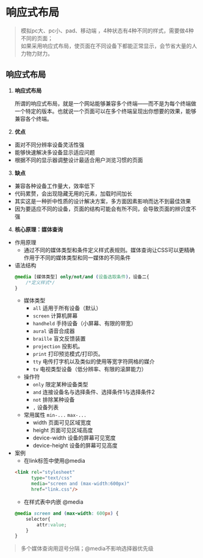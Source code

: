 # 响应式布局
>模拟pc大、pc小、pad、移动端 ，4种状态有4种不同的样式，需要做4种不同的页面；<br>
如果采用响应式布局，使页面在不同设备下都能正常显示，会节省大量的人力物力财力。

## 响应式布局
1. **响应式布局**

    所谓的响应式布局，就是一个网站能够兼容多个终端——而不是为每个终端做一个特定的版本。也就说一个页面可以在多个终端呈现出你想要的效果，能够兼容各个终端。
2. **优点**
  - 面对不同分辨率设备灵活性强
  - 能够快速解决多设备显示适应问题
  - 根据不同的显示器调整设计最适合用户浏览习惯的页面
3. **缺点**
  - 兼容各种设备工作量大，效率低下
  - 代码累赘，会出现隐藏无用的元素，加载时间加长
  - 其实这是一种折中性质的设计解决方案，多方面因素影响而达不到最佳效果
  - 因为要适应不同的设备，页面的结构可能会有所不同，会导致页面的辨识度不强
4. **核心原理：媒体查询**
  - 作用原理
      - 通过不同的媒体类型和条件定义样式表规则。媒体查询让CSS可以更精确作用于不同的媒体类型和同一媒体的不同条件
  - 语法结构
      ```css
      @media [媒体类型] only/not/and (设备选取条件)，设备二{
          /*定义样式*/
      }
      ```
      - 媒体类型
          - `all` 适用于所有设备（默认）
          - `screen`	计算机屏幕
          - `handheld`	手持设备（小屏幕、有限的带宽）
          - `aural` 语音合成器
          - `braille`	盲文反馈装置
          - `projection`	投影机。
          - `print`	打印预览模式/打印页。
          - `tty`	电传打字机以及类似的使用等宽字符网格的媒介
          - `tv`	电视类型设备（低分辨率、有限的滚屏能力）
      - 操作符
          - `only`    限定某种设备类型
          - `and` 连接设备名与选择条件、选择条件1与选择条件2
          - `not` 排除某种设备
          - `,` 设备列表
      - 常用属性 `min-...` `max-...`
          - width 页面可见区域宽度
          - height 页面可见区域高度
          - device-width 设备的屏幕可见宽度
          - device-height 设备的屏幕可见高度
  - 案例
      - 在link标签中使用@media
      ```html
      <link rel="stylesheet"
            type="text/css"
            media="screen and (max-width:600px)"
            href="link.css"/>
      ```
      - 在样式表中内嵌 @media
      ```css
      @media screen and (max-width: 600px) {
          selector{
              attr:value;
          }
      }
      ```

> 多个媒体查询用逗号分隔；@media不影响选择器优先级
